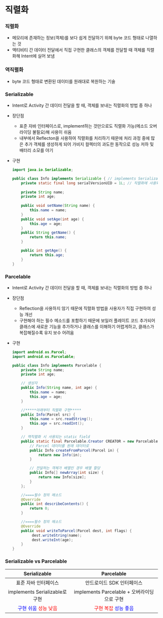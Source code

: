 # 직렬화

### 직렬화

- 메모리에 존재하는 정보(객체)를 보다 쉽게 전달하기 위헤 byte 코드 형태로 나열하는 것
- 액티비티 간 데이터 전달에서 직접 구현한 클래스의 객체를 전달할 때 객체를 직렬화해 Intent에 실어 보냄



### 역직렬화

- byte 코드 형태로 변환된 데이터를 원래대로 복원하는 기술



### Serializable

- Intent로 Activity 간 데이터 전달을 할 때, 객체를 보내는 직렬화의 방법 중 하나

- 장단점

  - 표준 자바 인터페이스로, implement하는 것만으로도 직렬화 가능(메소드 오버라이딩 불필요)해 사용이 쉬움
  - 내부에서 Reflecton을 사용하여 직렬화를 처리하기 때문에 처리 과정 중에 많은 추가 객체를 생성하게 되어 가비지 컬렉터의 과도한 동작으로 성능 저하 및 배터리 소모를 야기

- 구현

  ```java
  import java.io.Serializable;
  
  public class Info implements Serializable { // implements Serializable
      private static final long serialVersionUID = 1L; // 직렬화에 사용되는 고유 ID
      
      private String name;
      private int age;
      
      public void setName(String name) {
          this.name = name;
      }
      public void setAge(int age) {
          this.age = age;
      }
      public String getName() {
          return this.name;
      }
  
      public int getAge() {
          return this.age;
      }
  }
  ```

  

### Parcelable

- Intent로 Activity 간 데이터 전달을 할 때, 객체를 보내는 직렬화의 방법 중 하나

- 장단점

  - Reflection을 사용하지 않기 때문에 직렬화 방법을 사용자가 직접 구현하여 성능 개선
  - 구현해야 하는 필수 메소드를 포함하기 때문에 보일러 플레이트 코드 추가되어 클래스에 새로운 기능을 추가하거나 클래스를 이해하기 어렵게하고, 클래스가 복잡해질수록 유지 보수 어려움

- 구현

  ```java
  import android.os.Parcel;
  import android.os.Parcelable;
  
  public class Info implements Parcelable {
      private String name;
      private int age;
  
      // 생성자
      public Info(String name, int age) { 
          this.name = name;
          this.age = age;
      }
  
      //*****아래부터 직렬화 구현*****
      public Info(Parcel src) { 
          this.name = src.readString();
          this.age = src.readInt();
      }
  
      // 역직렬화 시 사용되는 static field
      public static final Parcelable.Creator CREATOR = new Parcelable.Creator() {
          // Parcel 데이터를 원래 데이터로
          public Info createFromParcel(Parcel in) { 
              return new Info(in);
          }
  
          // 전달하는 객체가 배열인 경우 배열 할당
          public Info[] newArray(int size) { 
              return new Info[size];
          }
      };
  
      //====필수 정의 메소드
      @Override
      public int describeContents() { 
          return 0;
      }
  
      //====필수 정의 메소드
      @Override
      public void writeToParcel(Parcel dest, int flags) { 
           dest.writeString(name);
           dest.writeInt(age);
      }
  }
  ```



### Serializable vs Parcelable

|                         Serializable                         |                          Parcelable                          |
| :----------------------------------------------------------: | :----------------------------------------------------------: |
|                     표준 자바 인터페이스                     |                  안드로이드 SDK 인터페이스                   |
|                implements Serializable로 구현                |         implements Parcelable + 오버라이딩으로 구현          |
| <span style="color:blue">구현 쉬움</span> <span style="color:red">성능 낮음</span> | <span style="color:red">구현 복잡</span> <span style="color:blue">성능 좋음</span> |